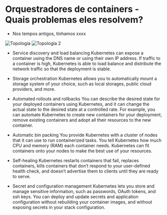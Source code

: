 # Orquestradores de containers - Quais problemas eles resolvem?

- Nos tempos antigos, tínhamos xxxx

![Topologia](wandersondias/scenarios/teste-wanderson/assets/logo.png)
![Topologia 2](wandersondias/scenarios/teste-wanderson/images/logo.png)

- Service discovery and load balancing
Kubernetes can expose a container using the DNS name or using their own IP address. If traffic to a container is high, Kubernetes is able to load balance and distribute the network traffic so that the deployment is stable.

- Storage orchestration
Kubernetes allows you to automatically mount a storage system of your choice, such as local storages, public cloud providers, and more.

- Automated rollouts and rollbacks
You can describe the desired state for your deployed containers using Kubernetes, and it can change the actual state to the desired state at a controlled rate. For example, you can automate Kubernetes to create new containers for your deployment, remove existing containers and adopt all their resources to the new container.

- Automatic bin packing
You provide Kubernetes with a cluster of nodes that it can use to run containerized tasks. You tell Kubernetes how much CPU and memory (RAM) each container needs. Kubernetes can fit containers onto your nodes to make the best use of your resources.

- Self-healing
Kubernetes restarts containers that fail, replaces containers, kills containers that don’t respond to your user-defined health check, and doesn’t advertise them to clients until they are ready to serve.

- Secret and configuration management
Kubernetes lets you store and manage sensitive information, such as passwords, OAuth tokens, and ssh keys. You can deploy and update secrets and application configuration without rebuilding your container images, and without exposing secrets in your stack configuration.
    